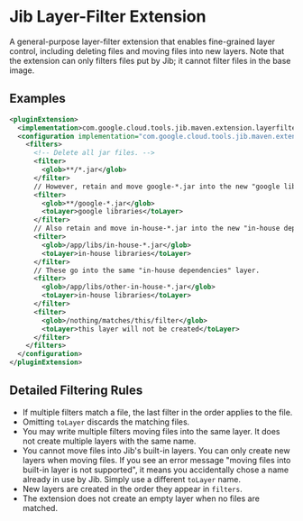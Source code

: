 # Jib Layer-Filter Extension

A general-purpose layer-filter extension that enables fine-grained layer control, including deleting files and moving files into new layers. Note that the extension can only filters files put by Jib; it cannot filter files in the base image.

## Examples

```xml
<pluginExtension>
  <implementation>com.google.cloud.tools.jib.maven.extension.layerfilter.JibLayerFilterExtension</implementation>
  <configuration implementation="com.google.cloud.tools.jib.maven.extension.layerfilter.Configuration">
    <filters>
      <!-- Delete all jar files. -->
      <filter>
        <glob>**/*.jar</glob>
      </filter>
      // However, retain and move google-*.jar into the new "google libraries" layer.
      <filter>
        <glob>**/google-*.jar</glob>
        <toLayer>google libraries</toLayer>
      </filter>
      // Also retain and move in-house-*.jar into the new "in-house dependencies" layer.
      <filter>
        <glob>/app/libs/in-house-*.jar</glob>
        <toLayer>in-house libraries</toLayer>
      </filter>
      // These go into the same "in-house dependencies" layer.
      <filter>
        <glob>/app/libs/other-in-house-*.jar</glob>
        <toLayer>in-house libraries</toLayer>
      </filter>
      <filter>
        <glob>/nothing/matches/this/filter</glob>
        <toLayer>this layer will not be created</toLayer>
      </filter>
    </filters>
  </configuration>
</pluginExtension>
```

## Detailed Filtering Rules

- If multiple filters match a file, the last filter in the order applies to the file.
- Omitting `toLayer` discards the matching files.
- You may write multiple filters moving files into the same layer. It does not create multiple layers with the same name.
- You cannot move files into Jib's built-in layers. You can only create new layers when moving files. If you see an error message "moving files into built-in layer is not supported", it means you accidentally chose a name already in use by Jib. Simply use a different `toLayer` name.
- New layers are created in the order they appear in `filters`.
- The extension does not create an empty layer when no files are matched.
